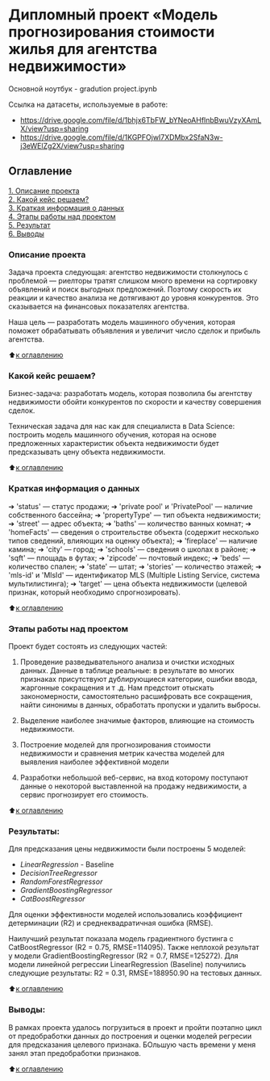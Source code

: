 # Дипломный проект  «Модель прогнозирования стоимости жилья для агентства недвижимости»
Основной ноутбук - gradution project.ipynb

Ссылка на датасеты, используемые в работе:
 - https://drive.google.com/file/d/1bhjx6TbFW_bYNeoAHflnbBwuVzyXAmLX/view?usp=sharing
 - https://drive.google.com/file/d/1KGPFOjwI7XDMbx2SfaN3w-j3eWElZg2X/view?usp=sharing


## Оглавление  
[1. Описание проекта](https://github.com/balkhinag/Project_1#%D0%BA%D1%80%D0%B0%D1%82%D0%BA%D0%B0%D1%8F-%D0%B8%D0%BD%D1%84%D0%BE%D1%80%D0%BC%D0%B0%D1%86%D0%B8%D1%8F-%D0%BE-%D0%B4%D0%B0%D0%BD%D0%BD%D1%8B%D1%85)  
[2. Какой кейс решаем?](https://github.com/balkhinag/Project_1#%D0%BA%D0%B0%D0%BA%D0%BE%D0%B9-%D0%BA%D0%B5%D0%B9%D1%81-%D1%80%D0%B5%D1%88%D0%B0%D0%B5%D0%BC)  
[3. Краткая информация о данных](https://github.com/balkhinag/Project_1#%D0%BA%D1%80%D0%B0%D1%82%D0%BA%D0%B0%D1%8F-%D0%B8%D0%BD%D1%84%D0%BE%D1%80%D0%BC%D0%B0%D1%86%D0%B8%D1%8F-%D0%BE-%D0%B4%D0%B0%D0%BD%D0%BD%D1%8B%D1%85)  
[4. Этапы работы над проектом](https://github.com/balkhinag/Project_1#%D1%8D%D1%82%D0%B0%D0%BF%D1%8B-%D1%80%D0%B0%D0%B1%D0%BE%D1%82%D1%8B-%D0%BD%D0%B0%D0%B4-%D0%BF%D1%80%D0%BE%D0%B5%D0%BA%D1%82%D0%BE%D0%BC)  
[5. Результат](https://github.com/balkhinag/Project_1#%D1%80%D0%B5%D0%B7%D1%83%D0%BB%D1%8C%D1%82%D0%B0%D1%82%D1%8B)    
[6. Выводы](https://github.com/balkhinag/Project_1#%D0%B2%D1%8B%D0%B2%D0%BE%D0%B4%D1%8B) 

### Описание проекта   
Задача проекта следующая: агентство недвижимости столкнулось с проблемой — риелторы тратят слишком много времени на сортировку объявлений и поиск выгодных предложений. Поэтому скорость их реакции и качество анализа не дотягивают до уровня конкурентов. Это сказывается на финансовых показателях агентства.

Наша цель — разработать модель машинного обучения, которая поможет обрабатывать объявления и увеличит число сделок и прибыль агентства.

:arrow_up:[к оглавлению](_)


### Какой кейс решаем?    
Бизнес-задача: разработать модель, которая позволила бы агентству недвижимости обойти конкурентов по скорости и качеству совершения сделок.

Техническая задача для нас как для специалиста в Data Science: построить модель машинного обучения, которая на основе предложенных характеристик объекта недвижимости будет предсказывать цену объекта недвижимости.

:arrow_up:[к оглавлению](.README.md#Оглавление)

### Краткая информация о данных
➔ 'status' — статус продажи;
➔ 'private pool' и 'PrivatePool' — наличие собственного бассейна;
➔ 'propertyType' — тип объекта недвижимости;
➔ 'street' — адрес объекта;
➔ 'baths' — количество ванных комнат;
➔ 'homeFacts' — сведения о строительстве объекта (содержит несколько
типов сведений, влияющих на оценку объекта);
➔ 'fireplace' — наличие камина;
➔ 'city' — город;
➔ 'schools' — сведения о школах в районе;
➔ 'sqft' — площадь в футах;
➔ 'zipcode' — почтовый индекс;
➔ 'beds' — количество спален;
➔ 'state' — штат;
➔ 'stories' — количество этажей;
➔ 'mls-id' и 'MlsId' — идентификатор MLS (Multiple Listing Service, система
мультилистинга);
➔ 'target' — цена объекта недвижимости (целевой признак, который
необходимо спрогнозировать).
  
:arrow_up:[к оглавлению](.README.md#Оглавление)


### Этапы работы над проектом  
Проект будет состоять из следующих частей:

1. Проведение разведывательного анализа и очистки исходных данных. Данные в таблице реальные: в результате во многих признаках присутствуют дублирующиеся категории, ошибки ввода, жаргонные сокращения и т .д. Нам предстоит отыскать закономерности, самостоятельно расшифровать все сокращения, найти синонимы в данных, обработать пропуски и удалить выбросы.

2. Выделение наиболее значимые факторов, влияющие на стоимость недвижимости.

3. Построение моделей для прогнозирования стоимости недвижимости и сравнения метрик качества моделей для выявления наиболее эффективной модели

4. Разработки небольшой веб-сервис, на вход которому поступают данные о некоторой выставленной на продажу недвижимости, а сервис прогнозирует его стоимость.


:arrow_up:[к оглавлению](.README.md#Оглавление)


### Результаты:  
Для предсказания цены недвижимости были построены 5 моделей:
- *LinearRegression* - Baseline
- *DecisionTreeRegressor*
- *RandomForestRegressor*
- *GradientBoostingRegressor*
- *CatBoostRegressor*

Для оценки эффективности моделей использовались коэффициент детерминации (R2) и среднеквадратичная ошибка (RMSE).

Наилучший результат показала модель градиентного бустинга с CatBoostRegressor (R2 = 0.75, RMSE=114095). Также неплохой результат у модели GradientBoostingRegressor (R2 = 0.7, RMSE=125272). Для модели линейной регрессии LinearRegression (Baseline) получились следующие результаты: R2 = 0.31, RMSE=188950.90 на тестовых данных.

:arrow_up:[к оглавлению](.README.md#Оглавление)


### Выводы:  
В рамках проекта удалось погрузиться в проект и пройти поэтапно цикл от предобработки данных до построения и оценки моделей регресии для предсказания целевого признака. БОльшую часть времени у меня занял этап предобработки признаков. 

:arrow_up:[к оглавлению](.README.md#Оглавление)

